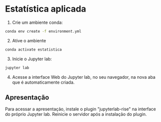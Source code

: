 # Estatística aplicada

1. Crie um ambiente conda:
```bash
conda env create -f environment.yml
```
2. Ative o ambiente
```bash
conda activate estatistica
```
3. Inicie o Jupyter lab:
```bash
jupyter lab
```
4. Acesse a interface Web do Jupyter lab, no seu navegador, na nova aba que é automaticamente criada.

## Apresentação

Para acessar a apresentação, instale o plugin "jupyterlab-rise" na interface do próprio Jupyter lab. Reinicie o servidor após a instalação do plugin.
